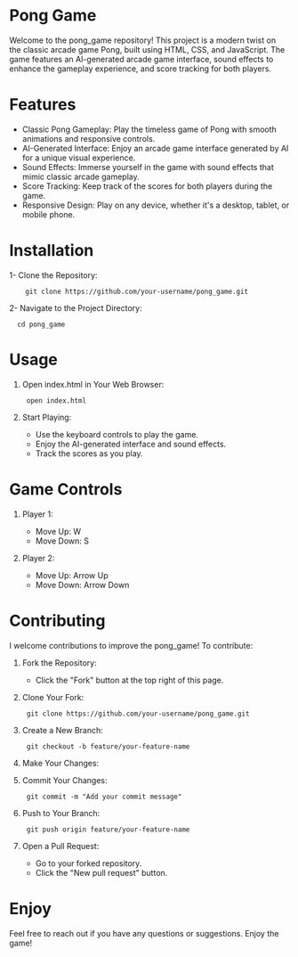 # Pong Game

Welcome to the pong_game repository! This project is a modern twist on the classic arcade game Pong, built using HTML, CSS, and JavaScript. The game features an AI-generated arcade game interface, sound effects to enhance the gameplay experience, and score tracking for both players.

# Features

- Classic Pong Gameplay: Play the timeless game of Pong with smooth animations and responsive controls.
- AI-Generated Interface: Enjoy an arcade game interface generated by AI for a unique visual experience.
- Sound Effects: Immerse yourself in the game with sound effects that mimic classic arcade gameplay.
- Score Tracking: Keep track of the scores for both players during the game.
- Responsive Design: Play on any device, whether it's a desktop, tablet, or mobile phone.

# Installation

1- Clone the Repository:

        git clone https://github.com/your-username/pong_game.git

2- Navigate to the Project Directory:

      cd pong_game

# Usage

1. Open index.html in Your Web Browser:

        open index.html

2. Start Playing:
   - Use the keyboard controls to play the game.
   - Enjoy the AI-generated interface and sound effects.
   - Track the scores as you play.

# Game Controls

1. Player 1:
   - Move Up: W
   - Move Down: S
  
3. Player 2:
   - Move Up: Arrow Up
   - Move Down: Arrow Down

# Contributing

I welcome contributions to improve the pong_game! To contribute:

1. Fork the Repository:
   - Click the "Fork" button at the top right of this page.

3. Clone Your Fork:

        git clone https://github.com/your-username/pong_game.git

4. Create a New Branch:

        git checkout -b feature/your-feature-name

5. Make Your Changes:

6. Commit Your Changes:

        git commit -m "Add your commit message"

7. Push to Your Branch:

        git push origin feature/your-feature-name

8. Open a Pull Request:
   - Go to your forked repository.
   - Click the "New pull request" button.
    
# Enjoy

Feel free to reach out if you have any questions or suggestions. Enjoy the game!
